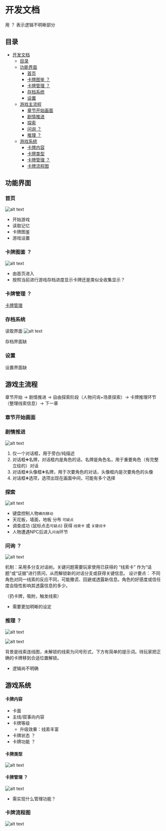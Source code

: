 # 开发文档
用 ？ 表示逻辑不明晰部分
## 目录
- [开发文档](#开发文档)
  - [目录](#目录)
  - [功能界面](#功能界面)
    - [首页](#首页)
    - [卡牌图鉴 ？](#卡牌图鉴-)
    - [卡牌管理 ？](#卡牌管理-)
    - [存档系统](#存档系统)
    - [设置](#设置)
  - [游戏主流程](#游戏主流程)
    - [章节开始画面](#章节开始画面)
    - [剧情推进](#剧情推进)
    - [探索](#探索)
    - [问询 ？](#问询-)
    - [推理 ？](#推理-)
  - [游戏系统](#游戏系统)
      - [卡牌内容](#卡牌内容)
      - [卡牌类型](#卡牌类型)
      - [卡牌管理 ？](#卡牌管理--1)
    - [卡牌流程图](#卡牌流程图)

## 功能界面
### 首页
![alt text](image-1.png)
- 开始游戏
- 读取记忆
- 卡牌图鉴
- 游戏设置
### 卡牌图鉴 ？
![alt text](image.png)
- 由首页进入
- 按照当前进行游戏存档进度显示卡牌还是类似全收集显示？
### 卡牌管理 ？
[卡牌管理](#卡牌管理--1)
### 存档系统
读取界面
![alt text](image-2.png)

存档界面缺

### 设置
设置界面缺

## 游戏主流程
章节开始 → 剧情推进 → 自由探索阶段（人物问询+场景探索）→ 卡牌推理环节（整理线索信息）→ 下一章

### 章节开始画面
### 剧情推进
![alt text](image-3.png)

1. 仅一个对话框，用于旁白/纯描述
2. 对话框➕名牌，对话框内是角色的话，名牌是角色名，用于重要角色（有完整立绘的）对话
3. 对话框➕头像框➕名牌，用于次要角色的对话，头像框内是次要角色的头像   
4. 对话框➕选项，选项出现在画面中间，可能有多个选择

### 探索
![alt text](image-4.png)

- 键盘控制人物`横向移动`
- 天花板，墙面，地板 分布 `可疑点`
- 调查成功 (鼠标点击`可疑点`) 获得 `线索卡` 或 `关键词卡`
- 人物遭遇NPC后进入`问询`环节

### 问询 ？
![alt text](image-5.png)

机制：采用多分支对话树。关键问题需要玩家使用已获得的 “线索卡” 作为“话题”或“证据”进行质问，从而解锁新的对话分支或获得关键信息。
设计要点： 不同角色对同一线索的反应不同，可能撒谎、回避或透露新信息。角色的好感度或信任度会隐性影响其透露信息的多少。

（扔卡牌，吸附，触发线索）

- 需要更加明晰的设定

### 推理 ？
![alt text](image-10.png)

![alt text](image-11.png)

背景是线索连线图，未解锁的线索为问号形式，下方有简单的提示词。待玩家把正确的卡牌移到合适位置解锁。

- 逻辑尚不明确

## 游戏系统
#### 卡牌内容
- 卡面
- 主线/叙事向内容
- 卡牌等级
  - 升级效果：线索丰富
- 卡牌状态 ？
- 卡牌功能 ？
#### 卡牌类型
![alt text](image-8.png)
#### 卡牌管理 ？
![alt text](image-9.png)
- 需实现什么管理功能？
### 卡牌流程图
![alt text](image-12.png)